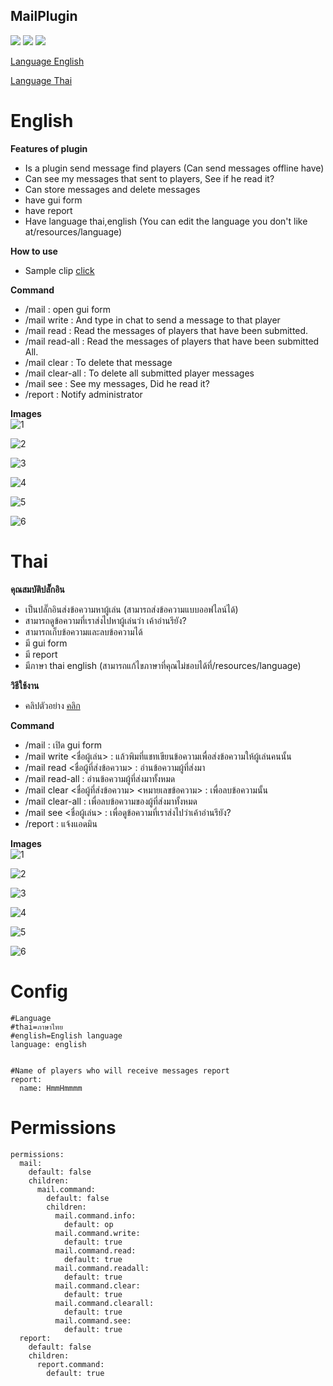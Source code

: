 ## MailPlugin

[![](https://poggit.pmmp.io/shield.state/MailPlugin)](https://poggit.pmmp.io/p/MailPlugin) [![](https://poggit.pmmp.io/shield.api/MailPlugin)](https://poggit.pmmp.io/p/MailPlugin) [![](https://poggit.pmmp.io/shield.dl/MailPlugin)](https://poggit.pmmp.io/p/MailPlugin)


[Language English](#english)

[Language Thai](#thai)


# English


**Features of plugin**<br>
- Is a plugin send message find players (Can send messages offline have)
- Can see my messages that sent to players, See if he read it?
- Can store messages and delete messages
- have gui form
- have report
- Have language thai,english (You can edit the language you don't like at/resources/language)


**How to use**<br>
- Sample clip [click](https://youtu.be/BML6U6NXe4E)


**Command**<br>
- /mail : open gui form
- /mail write <PlayerName> : And type in chat to send a message to that player
- /mail read <NamePlayerWhoSentMessage> : Read the messages of players that have been submitted.
- /mail read-all : Read the messages of players that have been submitted All.
- /mail clear <NamePlayerWhoSentMessage> <Message number> : To delete that message
- /mail clear-all : To delete all submitted player messages
- /mail see <PlayerName> : See my messages, Did he read it?
- /report : Notify administrator


**Images**<br>
![1](https://github.com/HmmHmmmm/MailPlugin/blob/master/images/3.0/1en.jpg)

![2](https://github.com/HmmHmmmm/MailPlugin/blob/master/images/3.0/2en.jpg)

![3](https://github.com/HmmHmmmm/MailPlugin/blob/master/images/3.0/3en.jpg)

![4](https://github.com/HmmHmmmm/MailPlugin/blob/master/images/3.0/4en.jpg)

![5](https://github.com/HmmHmmmm/MailPlugin/blob/master/images/3.0/5en.jpg)

![6](https://github.com/HmmHmmmm/MailPlugin/blob/master/images/3.0/6en.jpg)


# Thai


**คุณสมบัติปลั๊กอิน**<br>
- เป็นปลั๊กอินส่งข้อความหาผู้เล่น (สามารถส่งข้อความแบบออฟไลน์ได้)
- สามารถดูข้อความที่เราส่งไปหาผู้เล่นว่า เค้าอ่านรึยัง?
- สามารถเก็บข้อความและลบข้อความได้
- มี gui form
- มี report
- มีภาษา thai english (สามารถแก้ไขภาษาที่คุณไม่ชอบได้ที่/resources/language)


**วิธีใช้งาน**<br>
- คลิปตัวอย่าง [คลิก](https://youtu.be/BML6U6NXe4E)


**Command**<br>
- /mail : เปิด gui form
- /mail write <ชื่อผู้เล่น> : แล้วพิมที่แชทเขียนข้อความเพื่อส่งข้อความให้ผู้เล่นคนนั้น
- /mail read <ชื่อผู้ที่ส่งข้อความ> : อ่านข้อความผู้ที่ส่งมา
- /mail read-all : อ่านข้อความผู้ที่ส่งมาทั้งหมด
- /mail clear <ชื่อผู้ที่ส่งข้อความ> <หมายเลขข้อความ> : เพื่อลบข้อความนั้น
- /mail clear-all : เพื่อลบข้อความของผู้ที่ส่งมาทั้งหมด
- /mail see <ชื่อผู้เล่น> : เพื่อดูข้อความที่เราส่งไปว่าเค้าอ่านรึยัง?
- /report : แจ้งแอดมิน


**Images**<br>
![1](https://github.com/HmmHmmmm/MailPlugin/blob/master/images/3.0/1th.jpg)

![2](https://github.com/HmmHmmmm/MailPlugin/blob/master/images/3.0/2th.jpg)

![3](https://github.com/HmmHmmmm/MailPlugin/blob/master/images/3.0/3th.jpg)

![4](https://github.com/HmmHmmmm/MailPlugin/blob/master/images/3.0/4th.jpg)

![5](https://github.com/HmmHmmmm/MailPlugin/blob/master/images/3.0/5th.jpg)

![6](https://github.com/HmmHmmmm/MailPlugin/blob/master/images/3.0/6th.jpg)


# Config
```
#Language
#thai=ภาษาไทย
#english=English language
language: english


#Name of players who will receive messages report
report:
  name: HmmHmmmm
```
  

# Permissions
```
permissions:
  mail:
    default: false
    children:
      mail.command:
        default: false
        children:
          mail.command.info:
            default: op
          mail.command.write:
            default: true
          mail.command.read:
            default: true
          mail.command.readall:
            default: true
          mail.command.clear:
            default: true
          mail.command.clearall:
            default: true
          mail.command.see:
            default: true
  report:
    default: false
    children:
      report.command:
        default: true
```